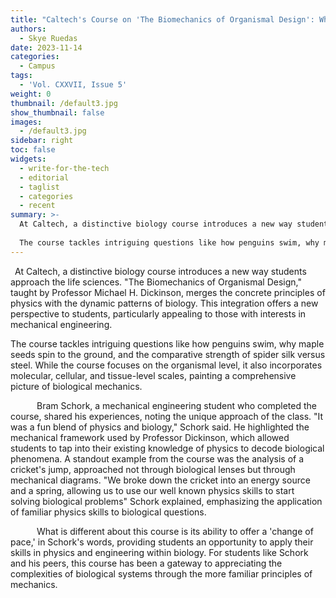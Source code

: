 ```yaml
---
title: "Caltech's Course on 'The Biomechanics of Organismal Design': Where Engineering Meets Biology"
authors:
  - Skye Ruedas
date: 2023-11-14
categories:
  - Campus
tags:
  - 'Vol. CXXVII, Issue 5'
weight: 0
thumbnail: /default3.jpg
show_thumbnail: false
images:
  - /default3.jpg
sidebar: right
toc: false
widgets:
  - write-for-the-tech
  - editorial
  - taglist
  - categories
  - recent
summary: >-
  At Caltech, a distinctive biology course introduces a new way students approach the life sciences. "The Biomechanics of Organismal Design," taught by Professor Michael H. Dickinson, merges the concrete principles of physics with the dynamic patterns of biology. This integration offers a new perspective to students, particularly appealing to those with interests in mechanical engineering.
  
  The course tackles intriguing questions like how penguins swim, why maple seeds spin to the ground, and the comparative strength of spider silk versus steel. While the course focuses on the organismal level, it also incorporates molecular, cellular, and tissue-level scales, painting a comprehensive picture of biological mechanics.
---
```

 At Caltech, a distinctive biology course introduces a new way students approach the life sciences. "The Biomechanics of Organismal Design," taught by Professor Michael H. Dickinson, merges the concrete principles of physics with the dynamic patterns of biology. This integration offers a new perspective to students, particularly appealing to those with interests in mechanical engineering.

The course tackles intriguing questions like how penguins swim, why maple seeds spin to the ground, and the comparative strength of spider silk versus steel. While the course focuses on the organismal level, it also incorporates molecular, cellular, and tissue-level scales, painting a comprehensive picture of biological mechanics.

      Bram Schork, a mechanical engineering student who completed the course, shared his experiences, noting the unique approach of the class. "It was a fun blend of physics and biology," Schork said. He highlighted the mechanical framework used by Professor Dickinson, which allowed students to tap into their existing knowledge of physics to decode biological phenomena. A standout example from the course was the analysis of a cricket's jump, approached not through biological lenses but through mechanical diagrams. "We broke down the cricket into an energy source and a spring, allowing us to use our well known physics skills to start solving biological problems" Schork explained, emphasizing the application of familiar physics skills to biological questions.

      What is different about this course is its ability to offer a 'change of pace,' in Schork's words, providing students an opportunity to apply their skills in physics and engineering within biology. For students like Schork and his peers, this course has been a gateway to appreciating the complexities of biological systems through the more familiar principles of mechanics.
